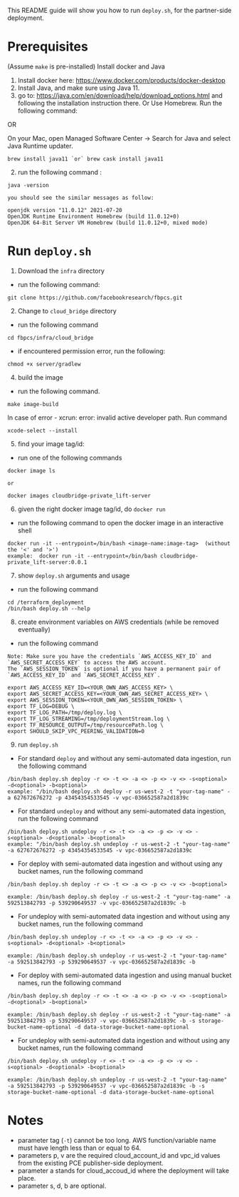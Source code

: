 This README guide will show you how to run `deploy.sh`, for the partner-side deployment.

# Prerequisites
(Assume `make` is pre-installed)
Install docker and Java
1. Install docker here: https://www.docker.com/products/docker-desktop
2. Install Java, and make sure using Java 11.
  1. go to: https://java.com/en/download/help/download_options.html and following the installation instruction there. Or Use Homebrew. Run the following command:

  OR

  On your Mac, open Managed Software Center -> Search for Java and select Java Runtime updater.

```
brew install java11 `or` brew cask install java11
```
  2. run the following command :
```
java -version
```
    you should see the similar messages as follow:
```
openjdk version "11.0.12" 2021-07-20
OpenJDK Runtime Environment Homebrew (build 11.0.12+0)
OpenJDK 64-Bit Server VM Homebrew (build 11.0.12+0, mixed mode)
```


# Run `deploy.sh`

1. Download the `infra` directory
  * run the following command:
```
git clone https://github.com/facebookresearch/fbpcs.git
```
2. Change to `cloud_bridge` directory
  * run the following command
```
cd fbpcs/infra/cloud_bridge
```
  * if encountered permission error, run the following:
```
chmod +x server/gradlew
```
4. build the image
  * run the following command.
```
make image-build
```

In case of error - xcrun: error: invalid active developer path. Run command
```
xcode-select --install
```


5. find your image tag/id:
  * run one of the following commands
```
docker image ls
```
`or`
```
docker images cloudbridge-private_lift-server
```
6. given the right docker image tag/id, do `docker run`
  * run the following command to open the docker image in an interactive shell
```
docker run -it --entrypoint=/bin/bash <image-name:image-tag>  (without the '<' and '>')
example:  docker run -it --entrypoint=/bin/bash cloudbridge-private_lift-server:0.0.1
```
7. show `deploy.sh` arguments and usage
  * run the following command
```
cd /terraform_deployment
/bin/bash deploy.sh --help
```
8. create environment variables on AWS credentials (while be removed eventually)
  * run the following command
```
Note: Make sure you have the credentials `AWS_ACCESS_KEY_ID` and `AWS_SECRET_ACCESS_KEY` to access the AWS account.
The `AWS_SESSION_TOKEN` is optional if you have a permanent pair of `AWS_ACCESS_KEY_ID` and `AWS_SECRET_ACCESS_KEY`.

export AWS_ACCESS_KEY_ID=<YOUR_OWN_AWS_ACCESS_KEY> \
export AWS_SECRET_ACCESS_KEY=<YOUR_OWN_AWS_SECRET_ACCESS_KEY> \
export AWS_SESSION_TOKEN=<YOUR_OWN_AWS_SESSION_TOKEN> \
export TF_LOG=DEBUG \
export TF_LOG_PATH=/tmp/deploy.log \
export TF_LOG_STREAMING=/tmp/deploymentStream.log \
export TF_RESOURCE_OUTPUT=/tmp/resourcePath.log \
export SHOULD_SKIP_VPC_PEERING_VALIDATION=0
```
9. run `deploy.sh`
 * For standard `deploy` and without any semi-automated data ingestion, run the following command

```
/bin/bash deploy.sh deploy -r <> -t <> -a <> -p <> -v <> -s<optional> -d<optional> -b<optional>
example: "/bin/bash deploy.sh deploy -r us-west-2 -t "your-tag-name" -a 627672676272 -p 43454354533545 -v vpc-036652587a2d1839c
```

 * For standard `undeploy` and without any semi-automated data ingestion, run the following command
```
/bin/bash deploy.sh undeploy -r <> -t <> -a <> -p <> -v <> -s<optional> -d<optional> -b<optional>
example: "/bin/bash deploy.sh undeploy -r us-west-2 -t "your-tag-name" -a 627672676272 -p 43454354533545 -v vpc-036652587a2d1839c

```

 * For deploy with semi-automated data ingestion and without using any bucket names, run the following command
```
/bin/bash deploy.sh deploy -r <> -t <> -a <> -p <> -v <> -b<optional>

example: /bin/bash deploy.sh deploy -r us-west-2 -t "your-tag-name" -a 592513842793 -p 539290649537 -v vpc-036652587a2d1839c -b

```

 * For undeploy with semi-automated data ingestion and without using any bucket names, run the following command
```
/bin/bash deploy.sh undeploy -r <> -t <> -a <> -p <> -v <> -s<optional> -d<optional> -b<optional>

example: /bin/bash deploy.sh undeploy -r us-west-2 -t "your-tag-name" -a 592513842793 -p 539290649537 -v vpc-036652587a2d1839c -b

```

 * For deploy with semi-automated data ingestion and  using manual bucket names, run the following command
```
/bin/bash deploy.sh deploy -r <> -t <> -a <> -p <> -v <> -s<optional> -d<optional> -b<optional>

example: /bin/bash deploy.sh deploy -r us-west-2 -t "your-tag-name" -a 592513842793 -p 539290649537 -v vpc-036652587a2d1839c -b -s storage-bucket-name-optional -d data-storage-bucket-name-optional

```

 * For undeploy with semi-automated data ingestion and without using any bucket names, run the following command
```
/bin/bash deploy.sh undeploy -r <> -t <> -a <> -p <> -v <> -s<optional> -d<optional> -b<optional>

example: /bin/bash deploy.sh undeploy -r us-west-2 -t "your-tag-name" -a 592513842793 -p 539290649537 -v vpc-036652587a2d1839c -b -s storage-bucket-name-optional -d data-storage-bucket-name-optional
```


# Notes
 * parameter tag (`-t`) cannot be too long. AWS function/variable name must have length less than or equal to 64.
 * parameters p, v are the required cloud_account_id and vpc_id values from the existing PCE publisher-side deployment.
 * parameter a stands for cloud_accoud_id where the deployment will take place.
 * parameter s, d, b are optional.
